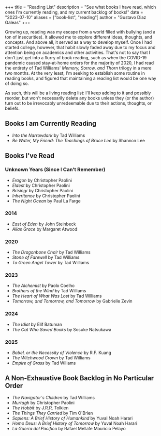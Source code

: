 +++
title = "Reading List"
description = "See what books I have read, which ones I'm currently reading, and my current backlog of books!"
date = "2023-07-10"
aliases = ["book-list", "reading"]
author = "Gustavo Diaz Galeas"
+++

Growing up, reading was my escape from a world filled with bullying (and a ton of insecurities). It allowed me to explore different ideas, thoughts, and concepts. And above all, it served as a way to develop myself. Once I had started college, however, that habit slowly faded away due to my focus and attention being on academics and other activities. That's not to say that I don't just get into a flurry of book reading, such as when the COVID-19 pandemic caused stay-at-home orders for the majority of 2020, I had read the entirety of Tad Williams' _Memory, Sorrow, and Thorn_ trilogy in a mere two months. At the very least, I'm seeking to establish some routine in reading books, and figured that maintaining a reading list would be one way of doing so.

As such, this will be a living reading list: I'll keep adding to it and possibly reorder, but won't necessarily delete any books unless they (or the author) turn out to be irrevocably unredeemable due to their actions, thoughts, or beliefs.

## Books I am Currently Reading

- _Into the Narrowdark_ by Tad Williams
- _Be Water, My Friend: The Teachings of Bruce Lee_ by Shannon Lee

## Books I've Read

### Unknown Years (Since I Can't Remember)

- _Eragon_ by Christopher Paolini
- _Eldest_ by Christopher Paolini
- _Brisingr_ by Christopher Paolini
- _Inheritance_ by Christopher Paolini
- _The Night Ocean_ by Paul La Farge

### 2014

- _East of Eden_ by John Steinbeck
- _Alias Grace_ by Margaret Atwood

### 2020

- _The Dragonbone Chair_ by Tad Williams
- _Stone of Farewell_ by Tad Williams
- _To Green Angel Tower_ by Tad Williams

### 2023

- _The Alchemist_ by Paolo Coelho
- _Brothers of the Wind_ by Tad Williams
- _The Heart of What Was Lost_ by Tad Williams
- _Tomorrow, and Tomorrow, and Tomorrow_ by Gabrielle Zevin

### 2024

- _The Idiot_ by Elif Batuman
- _The Cat Who Saved Books_ by Sosuke Natsukawa

### 2025

- _Babel, or the Necessity of Violence_ by R.F. Kuang
- _The Witchwood Crown_ by Tad Williams
- _Empire of Grass_ by Tad Wiliams

## A Non-Exhaustive Book Backlog in No Particular Order

- _The Navigator's Children_ by Tad Williams
- _Murtagh_ by Christopher Paolini
- _The Hobbit_ by J.R.R. Tolkien
- _The Things They Carried_ by Tim O'Brien
- _Sapiens: A Brief History of Humankind_ by Yuval Noah Harari
- _Homo Deus: A Brief History of Tomorrow_ by Yuval Noah Harari
- _La Guerra del Pacifico_ by Rafael Mellafe Mauricio Pelayo